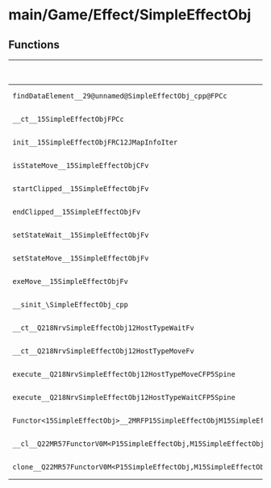 # main/Game/Effect/SimpleEffectObj

## Functions

| Name | Address | Match % |
|------|---------|---------|
| `findDataElement__29@unnamed@SimpleEffectObj_cpp@FPCc` | `0x800CAC10` | :x: (0.0%) |
| `__ct__15SimpleEffectObjFPCc` | `0x800CAC84` | :x: (0.0%) |
| `init__15SimpleEffectObjFRC12JMapInfoIter` | `0x800CACC8` | :x: (0.0%) |
| `isStateMove__15SimpleEffectObjCFv` | `0x800CAEFC` | :x: (0.0%) |
| `startClipped__15SimpleEffectObjFv` | `0x800CAF04` | :x: (0.0%) |
| `endClipped__15SimpleEffectObjFv` | `0x800CAF68` | :x: (0.0%) |
| `setStateWait__15SimpleEffectObjFv` | `0x800CAFD0` | :x: (0.0%) |
| `setStateMove__15SimpleEffectObjFv` | `0x800CB00C` | :x: (0.0%) |
| `exeMove__15SimpleEffectObjFv` | `0x800CB014` | :x: (0.0%) |
| `__sinit_\SimpleEffectObj_cpp` | `0x800CB178` | :x: (0.0%) |
| `__ct__Q218NrvSimpleEffectObj12HostTypeWaitFv` | `0x800CB1A4` | :x: (0.0%) |
| `__ct__Q218NrvSimpleEffectObj12HostTypeMoveFv` | `0x800CB1B4` | :x: (0.0%) |
| `execute__Q218NrvSimpleEffectObj12HostTypeMoveCFP5Spine` | `0x800CB1C4` | :x: (0.0%) |
| `execute__Q218NrvSimpleEffectObj12HostTypeWaitCFP5Spine` | `0x800CB1CC` | :x: (0.0%) |
| `Functor<15SimpleEffectObj>__2MRFP15SimpleEffectObjM15SimpleEffectObjFPCvPv_v_Q22MR57FunctorV0M<P15SimpleEffectObj,M15SimpleEffectObjFPCvPv_v>` | `0x800CB1D0` | :x: (0.0%) |
| `__cl__Q22MR57FunctorV0M<P15SimpleEffectObj,M15SimpleEffectObjFPCvPv_v>CFv` | `0x800CB210` | :x: (0.0%) |
| `clone__Q22MR57FunctorV0M<P15SimpleEffectObj,M15SimpleEffectObjFPCvPv_v>CFP7JKRHeap` | `0x800CB240` | :x: (0.0%) |